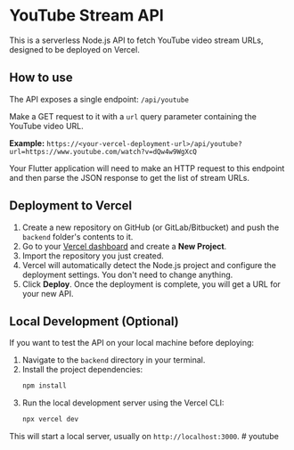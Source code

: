 # YouTube Stream API

This is a serverless Node.js API to fetch YouTube video stream URLs, designed to be deployed on Vercel.

## How to use

The API exposes a single endpoint: `/api/youtube`

Make a GET request to it with a `url` query parameter containing the YouTube video URL.

**Example:**
`https://<your-vercel-deployment-url>/api/youtube?url=https://www.youtube.com/watch?v=dQw4w9WgXcQ`

Your Flutter application will need to make an HTTP request to this endpoint and then parse the JSON response to get the list of stream URLs.

## Deployment to Vercel

1.  Create a new repository on GitHub (or GitLab/Bitbucket) and push the `backend` folder's contents to it.
2.  Go to your [Vercel dashboard](https://vercel.com) and create a **New Project**.
3.  Import the repository you just created.
4.  Vercel will automatically detect the Node.js project and configure the deployment settings. You don't need to change anything.
5.  Click **Deploy**. Once the deployment is complete, you will get a URL for your new API.

## Local Development (Optional)

If you want to test the API on your local machine before deploying:

1.  Navigate to the `backend` directory in your terminal.
2.  Install the project dependencies:
    ```bash
    npm install
    ```
3.  Run the local development server using the Vercel CLI:
    ```bash
    npx vercel dev
    ```
This will start a local server, usually on `http://localhost:3000`.
#   y o u t u b e  
 